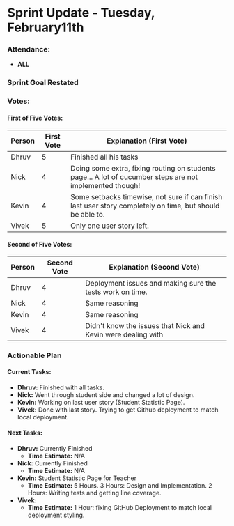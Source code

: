 # Sprint Update - Tuesday, February11th

### Attendance:
- **ALL**

### Sprint Goal Restated

### Votes:

#### First of Five Votes:
| Person   | First Vote | Explanation (First Vote)                                               |
|----------|------------|-------------------------------------------------------------------------|
| Dhruv    | 5          |  Finished all his tasks                      |
| Nick   |   4        |  Doing some extra, fixing routing on students page... A lot of cucumber steps are not implemented though!      |
| Kevin    | 4         |  Some setbacks timewise, not sure if can finish last user story completely on time, but should be able to.            |
| Vivek   |  5         |  Only one user story left.                                |

#### Second of Five Votes:
| Person   | Second Vote | Explanation (Second Vote)                                             |
|----------|-------------|-------------------------------------------------------------------------|
| Dhruv    | 4           |   Deployment issues and making sure the tests work on time.                                                                    |
| Nick   | 4           |    Same reasoning                                                                    |
| Kevin    | 4           | Same reasoning | 
| Vivek   | 4           |  Didn't know the issues that Nick and Kevin were dealing with |

### Actionable Plan

#### Current Tasks:
- **Dhruv:** Finished with all tasks.
- **Nick:** Went through student side and changed a lot of design.
- **Kevin:** Working on last user story (Student Statistic Page).
- **Vivek:** Done with last story. Trying to get Github deployment to match local deployment.

#### Next Tasks:
- **Dhruv:** Currently Finished
  - **Time Estimate:** N/A
- **Nick:** Currently Finished
  - **Time Estimate:** N/A
- **Kevin:** Student Statistic Page for Teacher
  - **Time Estimate:** 5 Hours. 3 Hours: Design and Implementation. 2 Hours: Writing tests and getting line coverage.
- **Vivek:** 
  - **Time Estimate:** 1 Hour: fixing GitHub Deployment to match local deployment styling.
